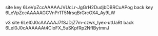 site key 6LeVpZccAAAAAJVUcLr-JgGrH2DudjbDBRCuAPog
back key 6LeVpZccAAAAAGCVnPr1T5NrsqBrGrcOX4_Ay9LW

v3
site 6LeI0J0cAAAAAJ7fSJDjZ7m-czwk_Iyex-utUaRt
back 6LeI0J0cAAAAAAt4CloFX_5uSKpfRp2NfIBytmnJ
